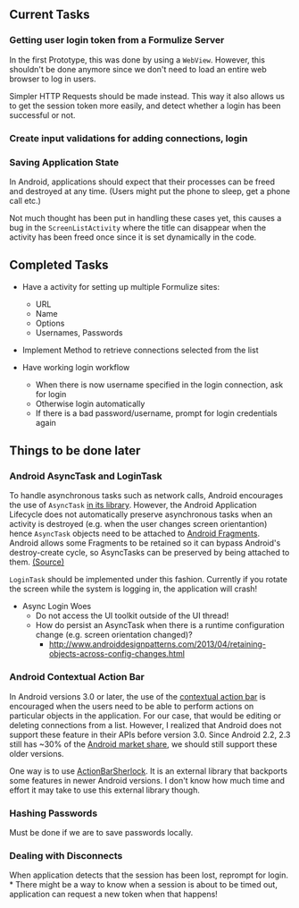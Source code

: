 ## Current Tasks

### Getting user login token from a Formulize Server

In the first Prototype, this was done by using a `WebView`. However, this shouldn't be done anymore since we don't need to load an entire web browser to log in users. 

Simpler HTTP Requests should be made instead. This way it also allows us to get the session token more easily, and detect whether a login has been successful or not.

### Create input validations for adding connections, login

### Saving Application State

In Android, applications should expect that their processes can be freed and destroyed at any time. (Users might put the phone to sleep, get a phone call etc.)

Not much thought has been put in handling these cases yet, this causes a bug in the `ScreenListActivity` where the title can disappear when the activity has been freed once since it is set dynamically in the code.

## Completed Tasks
* Have a activity for setting up multiple Formulize sites:
	* URL
	* Name
	* Options
	* Usernames, Passwords

* Implement Method to retrieve connections selected from the list
* Have working login workflow
	* When there is now username specified in the login connection, ask for login
	* Otherwise login automatically
	* If there is a bad password/username, prompt for login credentials again

## Things to be done later

### Android AsyncTask and LoginTask
To handle asynchronous tasks such as network calls, Android encourages the use of `AsyncTask` [in its library](https://developer.android.com/reference/android/os/AsyncTask.html). However, the Android Application Lifecycle does not automatically preserve asynchronous tasks when an activity is destroyed (e.g. when the user changes screen orientantion) hence `AsyncTask` objects need to be attached to [Android Fragments](https://developer.android.com/guide/components/fragments.html). Android allows some Fragments to be retained so it can bypass Android's destroy-create cycle, so AsyncTasks can be preserved by being attached to them. [(Source)](http://www.androiddesignpatterns.com/2013/04/retaining-objects-across-config-changes.html)

`LoginTask` should be implemented under this fashion. Currently if you rotate the screen while the system is logging in, the application will crash!

* Async Login Woes
	* Do not access the UI toolkit outside of the UI thread!
	* How do persist an AsyncTask when there is a runtime configuration change (e.g. screen orientation changed)?
		* http://www.androiddesignpatterns.com/2013/04/retaining-objects-across-config-changes.html

### Android Contextual Action Bar
In Android versions 3.0 or later, the use of the [contextual action bar](https://developer.android.com/guide/topics/ui/menus.html#CAB) is encouraged when the users need to be able to perform actions on particular objects in the application. For our case, that would be editing or deleting connections from a list. However, I realized that Android does not support these feature in their APIs before version 3.0. Since Android 2.2, 2.3 still has ~30% of the [Android market share](https://developer.android.com/about/dashboards/index.html), we should still support these older versions. 

One way is to use [ActionBarSherlock](http://actionbarsherlock.com/). It is an external library that backports some features in newer Android versions. I don't know how much time and effort it may take to use this external library though.

### Hashing Passwords

Must be done if we are to save passwords locally.

### Dealing with Disconnects
When application detects that the session has been lost, reprompt for login.
	* There might be a way to know when a session is about to be timed out, application can request a new token when that happens!
